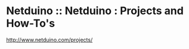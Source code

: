 <!--
id: 1429729267
link: http://kevinisom.info/post/1429729267/netduino-netduino-projects-and-how-tos
slug: netduino-netduino-projects-and-how-tos
date: Fri Oct 29 2010 19:06:47 GMT+1300 (NZDT)
raw: {"blog_name":"kevinisom","id":1429729267,"post_url":"http://kevinisom.info/post/1429729267/netduino-netduino-projects-and-how-tos","slug":"netduino-netduino-projects-and-how-tos","type":"link","date":"2010-10-29 06:06:47 GMT","timestamp":1288332407,"state":"published","format":"html","reblog_key":"5cMYxP1q","tags":[],"short_url":"http://tmblr.co/Zw68Yy1LD_-p","highlighted":[],"feed_item":"http://www.netduino.com/projects/","from_feed_id":"650234","note_count":0,"title":"Netduino :: Netduino : Projects and How-To's","url":"http://www.netduino.com/projects/","description":""}
publish: 2010-10-029
tags: 
title: Netduino :: Netduino : Projects and How-To's
-->


Netduino :: Netduino : Projects and How-To's
============================================

<http://www.netduino.com/projects/>

